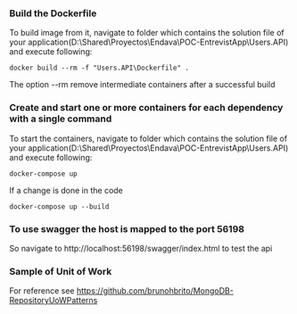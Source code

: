 ### Build the Dockerfile

To build image from it, navigate to folder which contains the solution file of your application(D:\Shared\Proyectos\Endava\POC-EntrevistApp\Users.API)
and execute following:

```
docker build --rm -f "Users.API\Dockerfile" .
```

The option --rm remove intermediate containers after a successful build

### Create and start one or more containers for each dependency with a single command

To start the containers, navigate to folder which contains the solution file of your application(D:\Shared\Proyectos\Endava\POC-EntrevistApp\Users.API)
and execute following:

```
docker-compose up
```

If a change is done in the code

```
docker-compose up --build
```

### To use swagger the host is mapped to the port 56198

So navigate to http://localhost:56198/swagger/index.html to test the api

### Sample of Unit of Work

For reference see https://github.com/brunohbrito/MongoDB-RepositoryUoWPatterns
